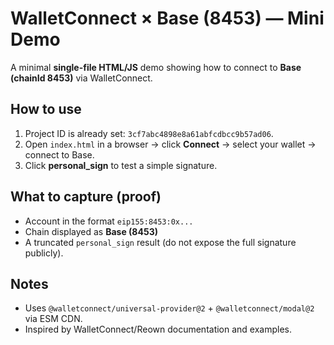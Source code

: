 # WalletConnect × Base (8453) — Mini Demo

A minimal **single-file HTML/JS** demo showing how to connect to **Base (chainId 8453)** via WalletConnect.

## How to use
1. Project ID is already set: `3cf7abc4898e8a61abfcdbcc9b57ad06`.
2. Open `index.html` in a browser → click **Connect** → select your wallet → connect to Base.
3. Click **personal_sign** to test a simple signature.

## What to capture (proof)
- Account in the format `eip155:8453:0x...`
- Chain displayed as **Base (8453)**
- A truncated `personal_sign` result (do not expose the full signature publicly).

## Notes
- Uses `@walletconnect/universal-provider@2` + `@walletconnect/modal@2` via ESM CDN.
- Inspired by WalletConnect/Reown documentation and examples.
